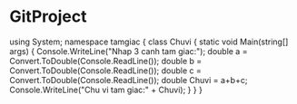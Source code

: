 # GitProject
using System;
namespace tamgiac
{
    class Chuvi
    {
        static void Main(string[] args)
        {
            Console.WriteLine("Nhap 3 canh tam giac:");
            double a = Convert.ToDouble(Console.ReadLine());
            double b = Convert.ToDouble(Console.ReadLine());
            double c = Convert.ToDouble(Console.ReadLine());
            double Chuvi = a+b+c;
            Console.WriteLine("Chu vi tam giac:" + Chuvi);
        }
    }
}
